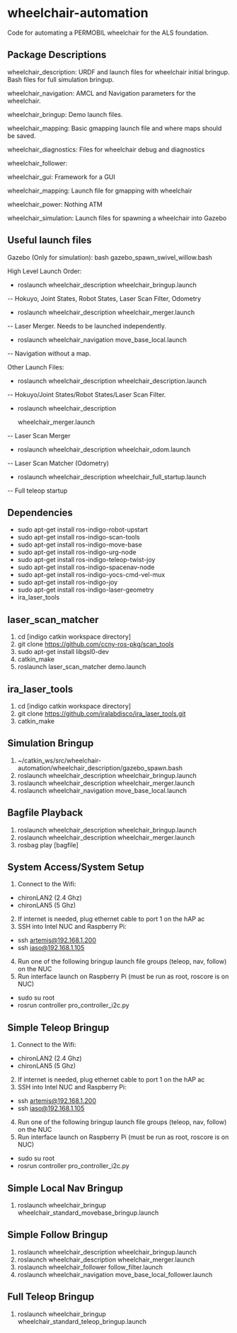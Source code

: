 wheelchair-automation
=====================

Code for automating a PERMOBIL wheelchair for the ALS foundation.

Package Descriptions
---------------------

wheelchair_description: URDF and launch files for wheelchair initial bringup. Bash files for full simulation bringup.

wheelchair_navigation: AMCL and Navigation parameters for the wheelchair.

wheelchair_bringup: Demo launch files.

wheelchair_mapping: Basic gmapping launch file and where maps should be saved.

wheelchair_diagnostics: Files for wheelchair debug and diagnostics

wheelchair_follower:

wheelchair_gui: Framework for a GUI

wheelchair_mapping: Launch file for gmapping with wheelchair

wheelchair_power: Nothing ATM

wheelchair_simulation: Launch files for spawning a wheelchair into Gazebo

Useful launch files
---------------------

Gazebo (Only for simulation): bash gazebo_spawn_swivel_willow.bash

High Level Launch Order:

+ <p>roslaunch wheelchair_description wheelchair_bringup.launch</p>
-- Hokuyo, Joint States, Robot States, Laser Scan Filter, Odometry

+ <p>roslaunch wheelchair_description wheelchair_merger.launch</p>
 -- Laser Merger. Needs to be launched independently.

+ <p>roslaunch wheelchair_navigation move_base_local.launch</p>
 -- Navigation without a map.

Other Launch Files:
+ <p>roslaunch wheelchair_description wheelchair_description.launch</p>
 -- Hokuyo/Joint States/Robot States/Laser Scan Filter.

+ <p>roslaunch wheelchair_description</p> wheelchair_merger.launch</p>
 -- Laser Scan Merger

+ <p>roslaunch wheelchair_description wheelchair_odom.launch</p>
 -- Laser Scan Matcher (Odometry)

+ <p>roslaunch wheelchair_description wheelchair_full_startup.launch</p>
 -- Full teleop startup

Dependencies
---------------------
+ sudo apt-get install ros-indigo-robot-upstart  
+ sudo apt-get install ros-indigo-scan-tools   
+ sudo apt-get install ros-indigo-move-base  
+ sudo apt-get install ros-indigo-urg-node
+ sudo apt-get install ros-indigo-teleop-twist-joy
+ sudo apt-get install ros-indigo-spacenav-node
+ sudo apt-get install ros-indigo-yocs-cmd-vel-mux
+ sudo apt-get install ros-indigo-joy
+ sudo apt-get install ros-indigo-laser-geometry
+ ira_laser_tools

laser_scan_matcher
---------------------
1. cd [indigo catkin workspace directory]  
2. git clone https://github.com/ccny-ros-pkg/scan_tools  
3. sudo apt-get install libgsl0-dev  
4. catkin_make  
5. roslaunch laser_scan_matcher demo.launch  

ira_laser_tools
---------------------
1. cd [indigo catkin workspace directory]  
2. git clone https://github.com/iralabdisco/ira_laser_tools.git
3. catkin_make  

Simulation Bringup
---------------------
1. ~/catkin_ws/src/wheelchair-automation/wheelchair_description/gazebo_spawn.bash  
2. roslaunch wheelchair_description wheelchair_bringup.launch  
3. roslaunch wheelchair_description wheelchair_merger.launch  
4. roslaunch wheelchair_navigation move_base_local.launch  

Bagfile Playback
---------------------
1. roslaunch wheelchair_description wheelchair_bringup.launch
2. roslaunch wheelchair_description wheelchair_merger.launch
3. rosbag play [bagfile]

System Access/System Setup
---------------------
1. Connect to the Wifi:
  + chironLAN2 (2.4 Ghz)
  + chironLAN5 (5 Ghz)
2. If internet is needed, plug ethernet cable to port 1 on the hAP ac
3. SSH into Intel NUC and Raspberry Pi:
  + ssh artemis@192.168.1.200
  + ssh iaso@192.168.1.105
4. Run one of the following bringup launch file groups (teleop, nav, follow) on the NUC
5. Run interface launch on Raspberry Pi (must be run as root, roscore is on NUC)
  + sudo su root
  + rosrun controller pro_controller_i2c.py

Simple Teleop Bringup
---------------------
1. Connect to the Wifi:
  + chironLAN2 (2.4 Ghz)
  + chironLAN5 (5 Ghz)
2. If internet is needed, plug ethernet cable to port 1 on the hAP ac
3. SSH into Intel NUC and Raspberry Pi:
  + ssh artemis@192.168.1.200
  + ssh iaso@192.168.1.105
4. Run one of the following bringup launch file groups (teleop, nav, follow) on the NUC
5. Run interface launch on Raspberry Pi (must be run as root, roscore is on NUC)
  + sudo su root
  + rosrun controller pro_controller_i2c.py

Simple Local Nav Bringup
---------------------
1. roslaunch wheelchair_bringup wheelchair_standard_movebase_bringup.launch

Simple Follow Bringup
---------------------
1. roslaunch wheelchair_description wheelchair_bringup.launch
2. roslaunch wheelchair_description wheelchair_merger.launch
2. roslaunch wheelchair_follower follow_filter.launch
3. roslaunch wheelchair_navigation move_base_local_follower.launch

Full Teleop Bringup
-------------------
1. roslaunch wheelchair_bringup wheelchair_standard_teleop_bringup.launch
